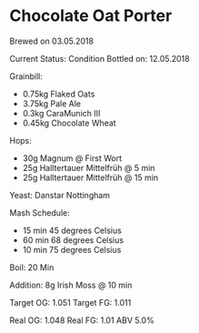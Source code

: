 # Chocolate Oat Porter
Brewed on 03.05.2018

Current Status: Condition 
Bottled on: 12.05.2018

Grainbill:
- 0.75kg Flaked Oats
- 3.75kg Pale Ale
- 0.3kg CaraMunich III
- 0.45kg Chocolate Wheat

Hops: 
- 30g Magnum @ First Wort
- 25g Halltertauer Mittelfrüh @ 5 min
- 25g Halltertauer Mittelfrüh @ 15 min

Yeast: Danstar Nottingham

Mash Schedule: 

- 15 min 45 degrees Celsius 
- 60 min 68 degrees Celsius
- 10 min 75 degrees Celsius

Boil: 20 Min

Addition: 8g Irish Moss @ 10 min

Target OG: 1.051
Target FG: 1.011

Real OG: 1.048
Real FG: 1.01
ABV 5.0%

